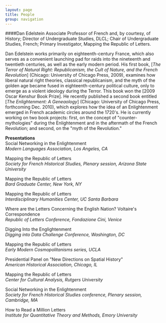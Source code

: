```yaml
---
layout: page
title: People
group: navigation
---
```


####<span id="edelstein"></span>Dan Edelstein
Associate Professor of French and, by courtesy, of History; Director of Undergraduate Studies, DLCL; Chair of Undergraduate Studies, French; Primary Investigator, Mapping the Republic of Letters.

Dan Edelstein works primarily on eighteenth-century France, which also serves as a convenient launching pad for raids into the nineteenth and twentieth centuries, as well as the early modern period. His first book, [*The Terror of Natural Right: Republicanism, the Cult of Nature, and the French Revolution*] (Chicago: University of Chicago Press, 2009), examines how liberal natural right theories, classical republicanism, and the myth of the golden age became fused in eighteenth-century political culture, only to emerge as a violent ideology during the Terror. This book won the [2009 Oscar Kenshur Book Prize]. He recently published a second book entitled [*The Enlightenment: A Geneaology*] (Chicago: University of Chicago Press, forthcoming Dec. 2010), which explores how the idea of an Enlightenment emerged in French academic circles around the 1720's. He is currently working on two book projects: first, on the concept of "counter-mythologies" during the Enlightenment and in the aftermath of the French Revolution; and second, on the "myth of the Revolution."  

**Presentations**  
Social Networking in the Enlightenment  
*Modern Languages Association, Los Angeles, CA*  

Mapping the Republic of Letters  
*Society for French Historical Studies, Plenary session, Arizona State University*  

Mapping the Republic of Letters  
*Bard Graduate Center, New York, NY*  

Mapping the Republic of Letters  
*Interdisciplinary Humanities Center, UC Santa Barbara*  

Where are the Letters Concerning the English Nation? Voltaire's Correspondence  
*Republic of Letters Conference, Fondazione Cini, Venice*  

Digging Into the Englightenment  
*Digging into Data Challenge Conference, Washington, DC*  

Mapping the Republic of Letters  
*Early Modern Cosmopolitanisms series, UCLA*  

Presidential Panel on "New Directions on Spatial History"  
*American Historical Association, Chicago, IL*  

Mapping the Republic of Letters  
*Center for Cultural Analysis, Rutgers University*  

Social Networking in the Enlightenment  
*Society for French Historical Studies conference, Plenary session, Cambridge, MA*  

How to Read a Million Letters  
*Institute for Quantitative Theory and Methods, Emory University* 

